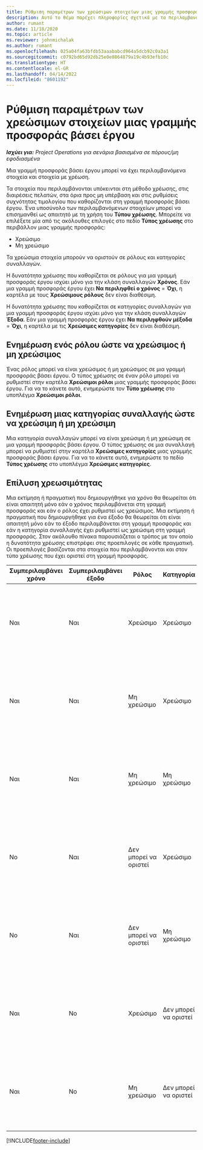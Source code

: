 ```yaml
---
title: Ρύθμιση παραμέτρων των χρεώσιμων στοιχείων μιας γραμμής προσφοράς βάσει έργου
description: Αυτό το θέμα παρέχει πληροφορίες σχετικά με τα περιλαμβανόμενα, φορολογήσιμα και μη φορολογήσιμα στοιχεία σε γραμμές προσφοράς βάσει έργου.
author: rumant
ms.date: 11/18/2020
ms.topic: article
ms.reviewer: johnmichalak
ms.author: rumant
ms.openlocfilehash: 025a04fa63bfdb53aaababcd964a5dcb92c0a3a1
ms.sourcegitcommit: c0792bd65d92db25e0e8864879a19c4b93efb10c
ms.translationtype: HT
ms.contentlocale: el-GR
ms.lasthandoff: 04/14/2022
ms.locfileid: "8601192"
---
```

# <a name="configure-the-chargeable-components-of-a-project-based-quote-line"></a>Ρύθμιση παραμέτρων των χρεώσιμων στοιχείων μιας γραμμής προσφοράς βάσει έργου

_**Ισχύει για:** Project Operations για σενάρια βασισμένα σε πόρους/μη εφοδιασμένα_

Μια γραμμή προσφοράς βάσει έργου μπορεί να έχει περιλαμβανόμενα στοιχεία και στοιχεία με χρέωση.

Τα στοιχεία που περιλαμβάνονται υπόκεινται στη μέθοδο χρέωσης, στις διαιρέσεις πελατών, στα όρια προς μη υπέρβαση και στις ρυθμίσεις συχνότητας τιμολογίου που καθορίζονται στη γραμμή προσφοράς βάσει έργου.
Ένα υποσύνολο των περιλαμβανόμενων στοιχείων μπορεί να επισημανθεί ως απαιτητό με τη χρήση του **Τύπου χρέωσης**. Μπορείτε να επιλέξετε μία από τις ακόλουθες επιλογές στο πεδίο **Τύπος χρέωσης** στο περιβάλλον μιας γραμμής προσφοράς:

   - Χρεώσιμο
   - Μη χρεώσιμο

Τα χρεώσιμα στοιχεία μπορούν να οριστούν σε ρόλους και κατηγορίες συναλλαγών.

Η δυνατότητα χρέωσης που καθορίζεται σε ρόλους για μια γραμμή προσφοράς έργου ισχύει μόνο για την κλάση συναλλαγών **Χρόνος**. Εάν μια γραμμή προσφοράς έργου έχει **Να περιληφθεί ο χρόνος** = **Όχι**, η καρτέλα με τους **Χρεώσιμους ρόλους** δεν είναι διαθέσιμη.

Η δυνατότητα χρέωσης που καθορίζεται σε κατηγορίες συναλλαγών για μια γραμμή προσφοράς έργου ισχύει μόνο για την κλάση συναλλαγών **Έξοδα**. Εάν μια γραμμή προσφοράς έργου έχει **Να περιληφθούν μέξοδα** = **Όχι**, η καρτέλα με τις **Χρεώσιμες κατηγορίες** δεν είναι διαθέσιμη.

## <a name="update-a-role-to-be-chargeable-or-non-chargeable"></a>Ενημέρωση ενός ρόλου ώστε να χρεώσιμος ή μη χρεώσιμος
Ένας ρόλος μπορεί να είναι χρεώσιμος ή μη χρεώσιμος σε μια γραμμή προσφοράς βάσει έργου. Ο τύπος χρέωσης σε έναν ρόλο μπορεί να ρυθμιστεί στην καρτέλα **Χρεώσιμοι ρόλοι** μιας γραμμής προσφοράς βάσει έργου. Για να το κάνετε αυτό, ενημερώστε τον **Τύπο χρέωσης** στο υποπλέγμα **Χρεώσιμοι ρόλοι**. 

## <a name="update-a-transaction-category-to-be-chargeable-or-non-chargeable"></a>Ενημέρωση μιας κατηγορίας συναλλαγής ώστε να χρεώσιμη ή μη χρεώσιμη
Μια κατηγορία συναλλαγών μπορεί να είναι χρεώσιμη ή μη χρεώσιμη σε μια γραμμή προσφοράς βάσει έργου. Ο τύπος χρέωσης σε μια συναλλαγή μπορεί να ρυθμιστεί στην καρτέλα **Χρεώσιμες κατηγορίες** μιας γραμμής προσφοράς βάσει έργου. Για να το κάνετε αυτό, ενημερώστε το πεδίο **Τύπος χρέωσης** στο υποπλέγμα **Χρεώσιμες κατηγορίες**. 

## <a name="resolve-chargeability"></a>Επίλυση χρεωσιμότητας

Μια εκτίμηση ή πραγματική που δημιουργήθηκε για χρόνο θα θεωρείται ότι είναι απαιτητή μόνο εάν ο χρόνος περιλαμβάνεται στη γραμμή προσφοράς και εάν ο ρόλος έχει ρυθμιστεί ως χρεώσιμος.
Μια εκτίμηση ή πραγματική που δημιουργήθηκε για ένα έξοδο θα θεωρείται ότι είναι απαιτητή μόνο εάν το έξοδο περιλαμβάνεται στη γραμμή προσφοράς και εάν η κατηγορία συναλλαγής έχει ρυθμιστεί ως χρεώσιμη στη γραμμή προσφοράς. Στον ακόλουθο πίνακα παρουσιάζεται ο τρόπος με τον οποίο η δυνατότητα χρέωσης επιστρέφει στις προεπιλογές σε κάθε πραγματική. Οι προεπιλογές βασίζονται στα στοιχεία που περιλαμβάνονται και στον τύπο χρέωσης που έχει οριστεί στη γραμμή προσφοράς.

| Συμπεριλαμβάνει χρόνο | Συμπεριλαμβάνει έξοδο | Ρόλος | Κατηγορία | Κλείσιμο εργασίας |
| --- | --- | --- | --- | --- |
| Ναι | Ναι | Χρεώσιμο | Χρεώσιμο | Τιμολόγηση σε ένα πραγματικό χρόνο: Χρεώσιμο </br>Τύπος χρέωσης με πραγματική δαπάνη: Χρεώσιμο |
| Ναι | Ναι | Μη χρεώσιμο | Χρεώσιμο | Τιμολόγηση σε ένα πραγματικό χρόνο: Μη χρεώσιμο </br>Τύπος χρέωσης με πραγματική δαπάνη: Χρεώσιμο |
| Ναι | Ναι | Μη χρεώσιμο | Μη χρεώσιμο | Τιμολόγηση σε ένα πραγματικό χρόνο: Μη χρεώσιμο </br>Τύπος χρέωσης με πραγματική δαπάνη: Μη χρεώσιμο |
| No | Ναι | Δεν μπορεί να οριστεί | Χρεώσιμο | Τιμολόγηση σε ένα πραγματικό χρόνο: Μη διαθέσιμο </br>Τύπος χρέωσης με πραγματική δαπάνη: Χρεώσιμο |
| No | Ναι | Δεν μπορεί να οριστεί | Μη χρεώσιμο | Τιμολόγηση σε ένα πραγματικό χρόνο: Μη διαθέσιμο </br>Τύπος χρέωσης με πραγματική δαπάνη: Μη χρεώσιμο |
| Ναι | No | Χρεώσιμο | Δεν μπορεί να οριστεί | Τιμολόγηση σε ένα πραγματικό χρόνο: Χρεώσιμο </br>Τύπος χρέωσης με πραγματική δαπάνη: Μη διαθέσιμο |
| Ναι | No | Μη χρεώσιμο | Δεν μπορεί να οριστεί | Τιμολόγηση σε ένα πραγματικό χρόνο: Μη χρεώσιμο </br> Τύπος χρέωσης με πραγματική δαπάνη: Μη διαθέσιμο |


[!INCLUDE[footer-include](../includes/footer-banner.md)]